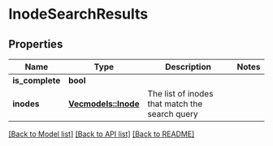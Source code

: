 # InodeSearchResults

## Properties

Name | Type | Description | Notes
------------ | ------------- | ------------- | -------------
**is_complete** | **bool** |  | 
**inodes** | [**Vec<models::Inode>**](Inode.md) | The list of inodes that match the search query | 

[[Back to Model list]](../README.md#documentation-for-models) [[Back to API list]](../README.md#documentation-for-api-endpoints) [[Back to README]](../README.md)


